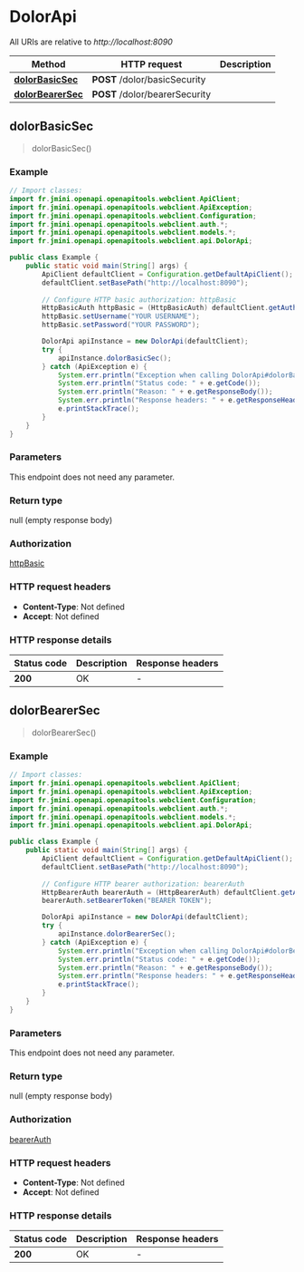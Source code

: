 # DolorApi

All URIs are relative to *http://localhost:8090*

Method | HTTP request | Description
------------- | ------------- | -------------
[**dolorBasicSec**](DolorApi.md#dolorBasicSec) | **POST** /dolor/basicSecurity | 
[**dolorBearerSec**](DolorApi.md#dolorBearerSec) | **POST** /dolor/bearerSecurity | 



## dolorBasicSec

> dolorBasicSec()



### Example

```java
// Import classes:
import fr.jmini.openapi.openapitools.webclient.ApiClient;
import fr.jmini.openapi.openapitools.webclient.ApiException;
import fr.jmini.openapi.openapitools.webclient.Configuration;
import fr.jmini.openapi.openapitools.webclient.auth.*;
import fr.jmini.openapi.openapitools.webclient.models.*;
import fr.jmini.openapi.openapitools.webclient.api.DolorApi;

public class Example {
    public static void main(String[] args) {
        ApiClient defaultClient = Configuration.getDefaultApiClient();
        defaultClient.setBasePath("http://localhost:8090");
        
        // Configure HTTP basic authorization: httpBasic
        HttpBasicAuth httpBasic = (HttpBasicAuth) defaultClient.getAuthentication("httpBasic");
        httpBasic.setUsername("YOUR USERNAME");
        httpBasic.setPassword("YOUR PASSWORD");

        DolorApi apiInstance = new DolorApi(defaultClient);
        try {
            apiInstance.dolorBasicSec();
        } catch (ApiException e) {
            System.err.println("Exception when calling DolorApi#dolorBasicSec");
            System.err.println("Status code: " + e.getCode());
            System.err.println("Reason: " + e.getResponseBody());
            System.err.println("Response headers: " + e.getResponseHeaders());
            e.printStackTrace();
        }
    }
}
```

### Parameters

This endpoint does not need any parameter.

### Return type

null (empty response body)

### Authorization

[httpBasic](../README.md#httpBasic)

### HTTP request headers

- **Content-Type**: Not defined
- **Accept**: Not defined

### HTTP response details
| Status code | Description | Response headers |
|-------------|-------------|------------------|
| **200** | OK |  -  |


## dolorBearerSec

> dolorBearerSec()



### Example

```java
// Import classes:
import fr.jmini.openapi.openapitools.webclient.ApiClient;
import fr.jmini.openapi.openapitools.webclient.ApiException;
import fr.jmini.openapi.openapitools.webclient.Configuration;
import fr.jmini.openapi.openapitools.webclient.auth.*;
import fr.jmini.openapi.openapitools.webclient.models.*;
import fr.jmini.openapi.openapitools.webclient.api.DolorApi;

public class Example {
    public static void main(String[] args) {
        ApiClient defaultClient = Configuration.getDefaultApiClient();
        defaultClient.setBasePath("http://localhost:8090");
        
        // Configure HTTP bearer authorization: bearerAuth
        HttpBearerAuth bearerAuth = (HttpBearerAuth) defaultClient.getAuthentication("bearerAuth");
        bearerAuth.setBearerToken("BEARER TOKEN");

        DolorApi apiInstance = new DolorApi(defaultClient);
        try {
            apiInstance.dolorBearerSec();
        } catch (ApiException e) {
            System.err.println("Exception when calling DolorApi#dolorBearerSec");
            System.err.println("Status code: " + e.getCode());
            System.err.println("Reason: " + e.getResponseBody());
            System.err.println("Response headers: " + e.getResponseHeaders());
            e.printStackTrace();
        }
    }
}
```

### Parameters

This endpoint does not need any parameter.

### Return type

null (empty response body)

### Authorization

[bearerAuth](../README.md#bearerAuth)

### HTTP request headers

- **Content-Type**: Not defined
- **Accept**: Not defined

### HTTP response details
| Status code | Description | Response headers |
|-------------|-------------|------------------|
| **200** | OK |  -  |

